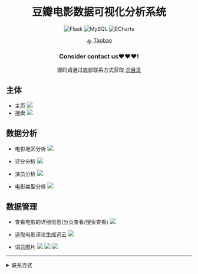 
<div align="center">
  <h1>豆瓣电影数据可视化分析系统</h1>

![Flask](https://img.shields.io/badge/Flask-000000.svg?style=for-the-badge&logo=flask&logoColor=white&style=plastic)
![MySQL](https://img.shields.io/badge/MySQL-4479A1.svg?style=for-the-badge&logo=mysql&logoColor=white&style=plastic)
![ECharts](https://img.shields.io/badge/ECharts-3DDC84.svg?style=for-the-badge&logo=apacheecharts&logoColor=white&style=plastic)

<img src="https://www.taobao.com/favicon.ico" alt="全球 Web 图标" role="presentation" data-bm="45" width="17" height="17" align="center" ><a href='https://shop230447850.taobao.com/' > Taobao</a></img>
  ### **Consider contact us❤️❤️❤️!**
</div>

<div align="center">

源码请通过底部联系方式获取 [总目录](https://gitee.com/k54kdk/result_display#源码请添加底部微信或者qq联系获取)

</div>


## 主体
- 主页
![](https://gitee.com/k54kdk/result_display/raw/master/src/豆瓣电影数据可视化分析系统/home.png)
- 搜索
![](https://gitee.com/k54kdk/result_display/raw/master/src/豆瓣电影数据可视化分析系统/search.png)

## 数据分析
- 电影地区分析
![](https://gitee.com/k54kdk/result_display/raw/master/src/豆瓣电影数据可视化分析系统/location-analysis.png)
- 评分分析
![](https://gitee.com/k54kdk/result_display/raw/master/src/豆瓣电影数据可视化分析系统/Score-analysis.png)
- 演员分析
![](https://gitee.com/k54kdk/result_display/raw/master/src/豆瓣电影数据可视化分析系统/actor-analysis.png)

- 电影类型分析
![](https://gitee.com/k54kdk/result_display/raw/master/src/豆瓣电影数据可视化分析系统/type-analysis.png)
## 数据管理
- 查看电影的详细信息(分页查看/搜索查看)
![](https://gitee.com/k54kdk/result_display/raw/master/src/豆瓣电影数据可视化分析系统/data查看电影的详细信息分页查看搜索查看.png)

- 选取电影评论生成词云
![](https://gitee.com/k54kdk/result_display/raw/master/src/豆瓣电影数据可视化分析系统/选取电影评论生成词云.png)
- 词云图片
![](https://gitee.com/k54kdk/result_display/raw/master/src/豆瓣电影数据可视化分析系统/wordcloud.png)
![](https://gitee.com/k54kdk/result_display/raw/master/src/豆瓣电影数据可视化分析系统/wordcloud1.png)
![](https://gitee.com/k54kdk/result_display/raw/master/src/豆瓣电影数据可视化分析系统/wordcloud2.png)

***
<details>
<summary> 联系方式</summary>
<html>
    <div align="center">
        <table align="center" >
            <tr>
                <td>
                    <img src="https://gitee.com/k54kdk/result_display/raw/master/src/联系二维码/微信好友.jpg" height=350/>
                </td>
                <td>
                    <img src="https://gitee.com/k54kdk/result_display/raw/master/src/联系二维码/QQ好友.jpg" height=350/>
                </td>
            </tr>
        </table>
    </div>
</html>
